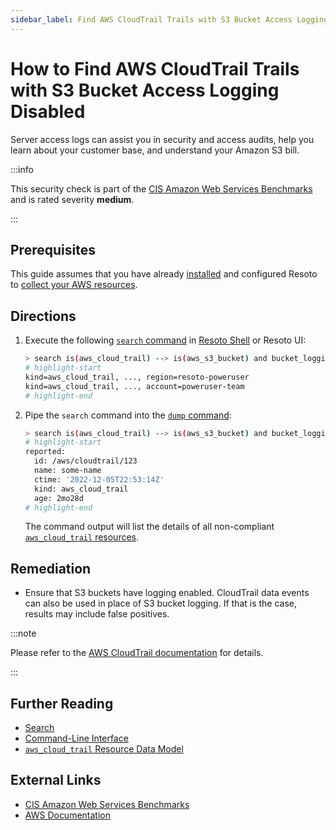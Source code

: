 ```yaml
---
sidebar_label: Find AWS CloudTrail Trails with S3 Bucket Access Logging Disabled
---
```


# How to Find AWS CloudTrail Trails with S3 Bucket Access Logging Disabled

Server access logs can assist you in security and access audits, help you learn about your customer base, and understand your Amazon S3 bill.

:::info

This security check is part of the [CIS Amazon Web Services Benchmarks](https://cisecurity.org/benchmark/amazon_web_services) and is rated severity **medium**.

:::

## Prerequisites

This guide assumes that you have already [installed](../../../getting-started/install-resoto/index.md) and configured Resoto to [collect your AWS resources](../../../how-to-guides/data-sources/collect-aws-resource-data.md).

## Directions

1. Execute the following [`search` command](../../../reference/cli/search-commands/search.md) in [Resoto Shell](../../../reference/components/shell.md) or Resoto UI:

   ```bash
   > search is(aws_cloud_trail) --> is(aws_s3_bucket) and bucket_logging.target_bucket==null
   # highlight-start
   ​kind=aws_cloud_trail, ..., region=resoto-poweruser
   ​kind=aws_cloud_trail, ..., account=poweruser-team
   # highlight-end
   ```

2. Pipe the `search` command into the [`dump` command](../../../reference/cli/format-commands/dump.md):

   ```bash
   > search is(aws_cloud_trail) --> is(aws_s3_bucket) and bucket_logging.target_bucket==null | dump
   # highlight-start
   ​reported:
   ​  id: /aws/cloudtrail/123
   ​  name: some-name
   ​  ctime: '2022-12-05T22:53:14Z'
   ​  kind: aws_cloud_trail
   ​  age: 2mo28d
   # highlight-end
   ```

   The command output will list the details of all non-compliant [`aws_cloud_trail` resources](../../../reference/unified-data-model/aws.md#aws_cloud_trail).

## Remediation

- Ensure that S3 buckets have logging enabled. CloudTrail data events can also be used in place of S3 bucket logging. If that is the case, results may include false positives.

:::note

Please refer to the [AWS CloudTrail documentation](https://docs.aws.amazon.com/AmazonS3/latest/dev/security-best-practices.html) for details.

:::

## Further Reading

- [Search](../../../reference/search/index.md)
- [Command-Line Interface](../../../reference/cli/index.md)
- [`aws_cloud_trail` Resource Data Model](../../../reference/unified-data-model/aws.md#aws_cloud_trail)

## External Links

- [CIS Amazon Web Services Benchmarks](https://cisecurity.org/benchmark/amazon_web_services)
- [AWS Documentation](https://docs.aws.amazon.com/AmazonS3/latest/dev/security-best-practices.html)
